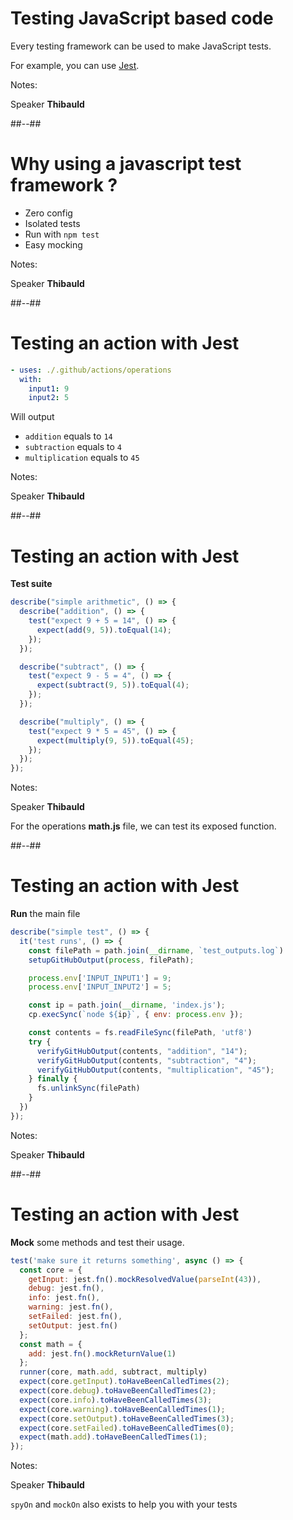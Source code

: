 <!-- .slide: -->

# Testing JavaScript based code

Every testing framework can be used to make JavaScript tests.

For example, you can use [Jest](https://jestjs.io/).

Notes:

Speaker **Thibauld**

##--##

# Why using a javascript test framework ?

- Zero config
- Isolated tests
- Run with `npm test`
- Easy mocking

Notes:

Speaker **Thibauld**

##--##

<!-- .slide: class="with-code-bg-dark" -->

# Testing an action with Jest

```yaml
- uses: ./.github/actions/operations
  with:
    input1: 9
    input2: 5
```

Will output

- `addition` equals to `14`
- `subtraction` equals to `4`
- `multiplication` equals to `45`

Notes:

Speaker **Thibauld**

##--##

<!-- .slide: class="with-code-bg-dark" -->

# Testing an action with Jest

**Test suite**

```js [1,19|2-6|8-12|14-18]
describe("simple arithmetic", () => {
  describe("addition", () => {
    test("expect 9 + 5 = 14", () => {
      expect(add(9, 5)).toEqual(14);
    });
  });

  describe("subtract", () => {
    test("expect 9 - 5 = 4", () => {
      expect(subtract(9, 5)).toEqual(4);
    });
  });

  describe("multiply", () => {
    test("expect 9 * 5 = 45", () => {
      expect(multiply(9, 5)).toEqual(45);
    });
  });
});
```

Notes:

Speaker **Thibauld**

For the operations **math.js** file, we can test its exposed function.

##--##

<!-- .slide: class="with-code-bg-dark" -->

# Testing an action with Jest

**Run** the main file

```js [9-10|6-7|3-4|12-19]
describe("simple test", () => {
  it('test runs', () => {
    const filePath = path.join(__dirname, `test_outputs.log`)
    setupGitHubOutput(process, filePath);

    process.env['INPUT_INPUT1'] = 9;
    process.env['INPUT_INPUT2'] = 5;

    const ip = path.join(__dirname, 'index.js');
    cp.execSync(`node ${ip}`, { env: process.env });

    const contents = fs.readFileSync(filePath, 'utf8')
    try {
      verifyGitHubOutput(contents, "addition", "14");
      verifyGitHubOutput(contents, "subtraction", "4");
      verifyGitHubOutput(contents, "multiplication", "45");
    } finally {
      fs.unlinkSync(filePath)
    }
  })
});
```

Notes:

Speaker **Thibauld**

##--##

<!-- .slide: class="with-code-bg-dark" -->

# Testing an action with Jest

**Mock** some methods and test their usage.

```js [13|2-9|10-12|14-20]
test('make sure it returns something', async () => {
  const core = {
    getInput: jest.fn().mockResolvedValue(parseInt(43)),
    debug: jest.fn(),
    info: jest.fn(),
    warning: jest.fn(),
    setFailed: jest.fn(),
    setOutput: jest.fn()
  };
  const math = {
    add: jest.fn().mockReturnValue(1)
  };
  runner(core, math.add, subtract, multiply)
  expect(core.getInput).toHaveBeenCalledTimes(2);
  expect(core.debug).toHaveBeenCalledTimes(2);
  expect(core.info).toHaveBeenCalledTimes(3);
  expect(core.warning).toHaveBeenCalledTimes(1);
  expect(core.setOutput).toHaveBeenCalledTimes(3);
  expect(core.setFailed).toHaveBeenCalledTimes(0);
  expect(math.add).toHaveBeenCalledTimes(1);
});
```

Notes:

Speaker **Thibauld**

`spyOn` and `mockOn` also exists to help you with your tests
